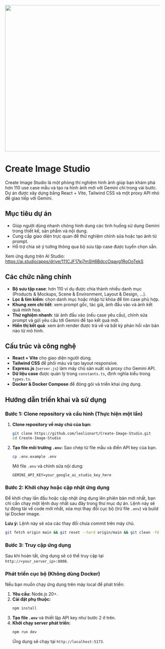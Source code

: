 <div align="center">
<img width="1200" height="475" alt="GHBanner" src="https://github.com/user-attachments/assets/0aa67016-6eaf-458a-adb2-6e31a0763ed6" />
</div>

# Create Image Studio

Create Image Studio là một phòng thí nghiệm hình ảnh giúp bạn khám phá hơn 110 use case mẫu và tạo ra hình ảnh mới với Gemini chỉ trong vài bước. Dự án được xây dựng bằng React + Vite, Tailwind CSS và một proxy API nhỏ để giao tiếp với Gemini.

## Mục tiêu dự án

- Giúp người dùng nhanh chóng hình dung các tình huống sử dụng Gemini trong thiết kế, sản phẩm và nội dung.
- Cung cấp giao diện trực quan để thử nghiệm chỉnh sửa hoặc tạo ảnh từ prompt.
- Hỗ trợ chia sẻ ý tưởng thông qua bộ sưu tập case được tuyển chọn sẵn.

Xem ứng dụng trên AI Studio: https://ai.studio/apps/drive/111CJF17kj7mSH6BdccOqayg1RoOoTekS

## Các chức năng chính

- **Bộ sưu tập case**: hơn 110 ví dụ được chia thành nhiều danh mục (Products & Mockups, Scene & Environment, Layout & Design, ...).
- **Lọc & tìm kiếm**: chọn danh mục hoặc nhập từ khóa để tìm case phù hợp.
- **Khung xem chi tiết**: xem prompt gốc, tác giả, ảnh đầu vào và ảnh kết quả minh họa.
- **Thử nghiệm nhanh**: tải ảnh đầu vào (nếu case yêu cầu), chỉnh sửa prompt và gửi yêu cầu tới Gemini để tạo kết quả mới.
- **Hiển thị kết quả**: xem ảnh render được trả về và bất kỳ phản hồi văn bản nào từ mô hình.

## Cấu trúc và công nghệ

- **React + Vite** cho giao diện người dùng.
- **Tailwind CSS** để phối màu và tạo layout responsive.
- **Express.js** (`server.js`) làm máy chủ sản xuất và proxy cho Gemini API.
- **Dữ liệu case** được quản lý trong `constants.ts`, định nghĩa kiểu trong `types.ts`.
- **Docker & Docker Compose** để đóng gói và triển khai ứng dụng.

## Hướng dẫn triển khai và sử dụng

### Bước 1: Clone repository và cấu hình (Thực hiện một lần)

1. **Clone repository về máy chủ của bạn:**

   ```bash
   git clone https://github.com/leolionart/Create-Image-Studio.git
   cd Create-Image-Studio
   ```
2. **Tạo file môi trường `.env`:**
   Sao chép từ file mẫu và điền API key của bạn.

   ```bash
   cp .env.example .env
   ```

   Mở file `.env` và chỉnh sửa nội dung:

   ```env
   GEMINI_API_KEY=your_google_ai_studio_key_here
   ```

### Bước 2: Khởi chạy hoặc cập nhật ứng dụng

Để khởi chạy lần đầu hoặc cập nhật ứng dụng lên phiên bản mới nhất, bạn chỉ cần chạy một lệnh duy nhất sau đây trong thư mục dự án. Lệnh này sẽ tự động tải về code mới nhất, xóa mọi thay đổi cục bộ (trừ file `.env`) và build lại Docker image.

**Lưu ý:** Lệnh này sẽ xóa các thay đổi chưa commit trên máy chủ.

```bash
git fetch origin main && git reset --hard origin/main && git clean -fd && docker-compose up -d --build
```

### Bước 3: Truy cập ứng dụng

Sau khi hoàn tất, ứng dụng sẽ có thể truy cập tại `http://<your_server_ip>:8008`.

### Phát triển cục bộ (Không dùng Docker)

Nếu bạn muốn chạy ứng dụng trên máy local để phát triển:

1. **Yêu cầu:** Node.js 20+.
2. **Cài đặt phụ thuộc:**
   ```bash
   npm install
   ```
3. **Tạo file `.env`** và thiết lập API key như bước 2 ở trên.
4. **Khởi chạy server phát triển:**
   ```bash
   npm run dev
   ```
   Ứng dụng sẽ chạy tại `http://localhost:5173`.
